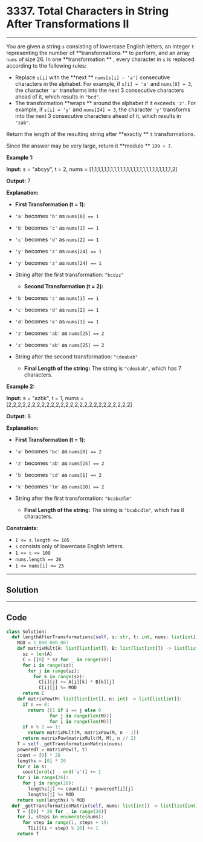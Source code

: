 # 3337. Total Characters in String After Transformations II

---

You are given a string `s` consisting of lowercase English letters, an integer `t` representing the number of **transformations ** to perform, and an array `nums` of size 26. In one **transformation ** , every character in `s` is replaced according to the following rules:

  * Replace `s[i]` with the **next ** `nums[s[i] - 'a']` consecutive characters in the alphabet. For example, if `s[i] = 'a'` and `nums[0] = 3`, the character `'a'` transforms into the next 3 consecutive characters ahead of it, which results in `"bcd"`.
  * The transformation **wraps ** around the alphabet if it exceeds `'z'`. For example, if `s[i] = 'y'` and `nums[24] = 3`, the character `'y'` transforms into the next 3 consecutive characters ahead of it, which results in `"zab"`.



Return the length of the resulting string after **exactly ** `t` transformations.

Since the answer may be very large, return it **modulo ** `109 + 7`.

 

**Example 1:**

**Input:** s = "abcyy", t = 2, nums = [1,1,1,1,1,1,1,1,1,1,1,1,1,1,1,1,1,1,1,1,1,1,1,1,1,2]

**Output:** 7

**Explanation:**

  * **First Transformation (t = 1):**

* `'a'` becomes `'b'` as `nums[0] == 1`
* `'b'` becomes `'c'` as `nums[1] == 1`
* `'c'` becomes `'d'` as `nums[2] == 1`
* `'y'` becomes `'z'` as `nums[24] == 1`
* `'y'` becomes `'z'` as `nums[24] == 1`
* String after the first transformation: `"bcdzz"`
  * **Second Transformation (t = 2):**

* `'b'` becomes `'c'` as `nums[1] == 1`
* `'c'` becomes `'d'` as `nums[2] == 1`
* `'d'` becomes `'e'` as `nums[3] == 1`
* `'z'` becomes `'ab'` as `nums[25] == 2`
* `'z'` becomes `'ab'` as `nums[25] == 2`
* String after the second transformation: `"cdeabab"`
  * **Final Length of the string:** The string is `"cdeabab"`, which has 7 characters.




**Example 2:**

**Input:** s = "azbk", t = 1, nums = [2,2,2,2,2,2,2,2,2,2,2,2,2,2,2,2,2,2,2,2,2,2,2,2,2,2]

**Output:** 8

**Explanation:**

  * **First Transformation (t = 1):**

* `'a'` becomes `'bc'` as `nums[0] == 2`
* `'z'` becomes `'ab'` as `nums[25] == 2`
* `'b'` becomes `'cd'` as `nums[1] == 2`
* `'k'` becomes `'lm'` as `nums[10] == 2`
* String after the first transformation: `"bcabcdlm"`
  * **Final Length of the string:** The string is `"bcabcdlm"`, which has 8 characters.




 

**Constraints:**

  * `1 <= s.length <= 105`
  * `s` consists only of lowercase English letters.
  * `1 <= t <= 109`
  * `nums.length == 26`
  * `1 <= nums[i] <= 25`

---

## Solution



---

## Code
```python
class Solution:
  def lengthAfterTransformations(self, s: str, t: int, nums: list[int]) -> int:
    MOD = 1_000_000_007
    def matrixMult(A: list[list[int]], B: list[list[int]]) -> list[list[int]]:
      sz = len(A)
      C = [[0] * sz for _ in range(sz)]
      for i in range(sz):
        for j in range(sz):
          for k in range(sz):
            C[i][j] += A[i][k] * B[k][j]
            C[i][j] %= MOD
      return C
    def matrixPow(M: list[list[int]], n: int) -> list[list[int]]:
      if n == 0:
        return [[1 if i == j else 0
                for j in range(len(M))]
                for i in range(len(M))]
      if n % 2 == 1:
        return matrixMult(M, matrixPow(M, n - 1))
      return matrixPow(matrixMult(M, M), n // 2)
    T = self._getTransformationMatrix(nums)
    poweredT = matrixPow(T, t)
    count = [0] * 26
    lengths = [0] * 26
    for c in s:
      count[ord(c) - ord('a')] += 1
    for i in range(26):
      for j in range(26):
        lengths[j] += count[i] * poweredT[i][j]
        lengths[j] %= MOD
    return sum(lengths) % MOD
  def _getTransformationMatrix(self, nums: list[int]) -> list[list[int]]:
    T = [[0] * 26 for _ in range(26)]
    for i, steps in enumerate(nums):
      for step in range(1, steps + 1):
        T[i][(i + step) % 26] += 1
    return T
```